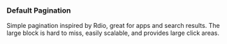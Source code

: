 ### Default Pagination

Simple pagination inspired by Rdio, great for apps and search results. The large block is hard to miss, easily scalable, and provides large click areas.
